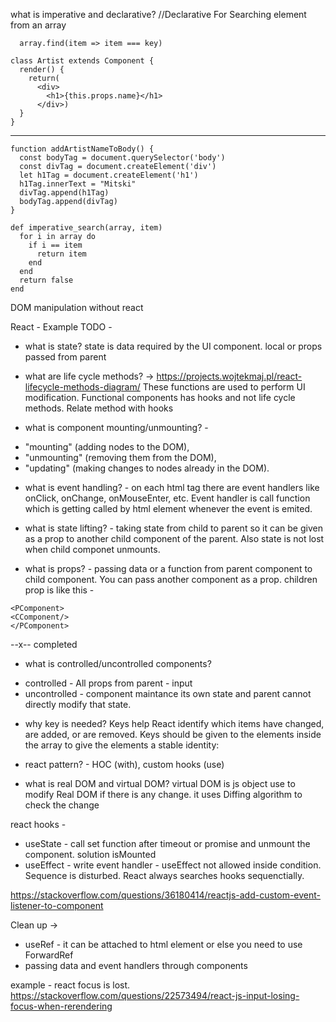 what is imperative and declarative?
//Declarative For Searching element from an array
```
  array.find(item => item === key)
```
```
class Artist extends Component {
  render() {
    return(
      <div>
        <h1>{this.props.name}</h1>
      </div>)
  }
}
```
---
```
function addArtistNameToBody() {
  const bodyTag = document.querySelector('body')
  const divTag = document.createElement('div')
  let h1Tag = document.createElement('h1')
  h1Tag.innerText = "Mitski"
  divTag.append(h1Tag)
  bodyTag.append(divTag)
}
```
```
def imperative_search(array, item)
  for i in array do
    if i == item
      return item
    end
  end
  return false
end
```


DOM manipulation without react

React - 
Example TODO - 

- what is state?
 state is data required by the UI component. 
 local or props passed from parent

- what are life cycle methods? -> 
https://projects.wojtekmaj.pl/react-lifecycle-methods-diagram/
These functions are used to perform UI modification. 
Functional components has hooks and not life cycle methods. Relate method with hooks

- what is component mounting/unmounting? - 
 * "mounting" (adding nodes to the DOM),
 * "unmounting" (removing them from the DOM), 
 * "updating" (making changes to nodes already in the DOM).

- what is event handling?  - on each html tag there are event handlers like onClick, onChange, onMouseEnter, etc. Event handler is call function which is getting called by html element whenever the event is emited.

- what is state lifting? - taking state from child to parent so it can be given as a prop to another child component of the parent. 
Also state is not lost when child componet unmounts.

- what is props? - passing data or a function from parent component to child component. You can pass another component as a prop.
children prop is like this -
```
<PComponent>
<CComponent/>
</PComponent>
```

--x-- completed

- what is controlled/uncontrolled components?
* controlled - All props from parent - input
* uncontrolled - component maintance its own state and parent cannot directly modify that state. 

- why key is needed?
Keys help React identify which items have changed, are added, or are removed. 
Keys should be given to the elements inside the array to give the elements a stable identity:

- react pattern? - HOC (with), custom hooks (use)

- what is real DOM and virtual DOM?
virtual DOM is js object use to modify Real DOM if there is any change. it uses Diffing algorithm to check the change

react hooks -
- useState - call set function after timeout or promise and unmount the component.
solution isMounted
- useEffect - write event handler -
useEffect not allowed inside condition. 
Sequence is disturbed. 
React always searches hooks sequenctially.

https://stackoverflow.com/questions/36180414/reactjs-add-custom-event-listener-to-component

Clean up -> 
- useRef -  it can be attached to html element or else you need to use ForwardRef
- passing data and event handlers through components

example - react focus is lost.
https://stackoverflow.com/questions/22573494/react-js-input-losing-focus-when-rerendering